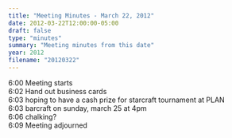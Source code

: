 ```yaml
---
title: "Meeting Minutes - March 22, 2012"
date: 2012-03-22T12:00:00-05:00
draft: false
type: "minutes"
summary: "Meeting minutes from this date"
year: 2012
filename: "20120322"
---
```


6:00 Meeting starts<br />
6:02 Hand out business cards<br />
6:03 hoping to have a cash prize for starcraft tournament at PLAN<br />
6:03 barcraft on sunday, march 25 at 4pm<br />
6:06 chalking?<br />
6:09 Meeting adjourned
